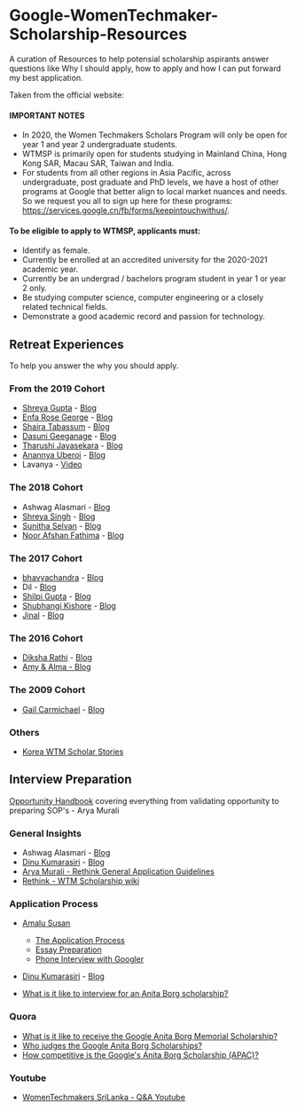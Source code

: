 
# Google-WomenTechmaker-Scholarship-Resources

A curation of Resources to help potensial scholarship aspirants answer questions like Why I should apply, how to apply and how I can put forward my best application.

Taken from the official website:

#### IMPORTANT NOTES

-   In 2020, the Women Techmakers Scholars Program will only be open for year 1 and year 2 undergraduate students.    
-   WTMSP is primarily open for students studying in Mainland China, Hong Kong SAR, Macau SAR, Taiwan and India.    
-   For students from all other regions in Asia Pacific, across undergraduate, post graduate and PhD levels, we have a host of other programs at Google that better align to local market nuances and needs. So we request you all to sign up here for these programs: https://services.google.cn/fb/forms/keepintouchwithus/.

#### To be eligible to apply to WTMSP, applicants must:

-   Identify as female.    
-   Currently be enrolled at an accredited university for the 2020-2021 academic year.    
-   Currently be an undergrad / bachelors program student in year 1 or year 2 only.    
-   Be studying computer science, computer engineering or a closely related technical fields.    
-   Demonstrate a good academic record and passion for technology.
## Retreat Experiences

To help you answer the why you should apply.

### From the 2019 Cohort

 - [Shreya Gupta](https://github.com/ShreyaGupta08) - [Blog](https://medium.com/climb-dtu/google-women-techmakers-experience-2019-a9b1d0e19877) 
 - [Enfa Rose George](https://github.com/enfageorge) - [Blog](https://medium.com/@enfageorge/google-womentechmakers-scholarship-the-experience-340532d9fd54)
 -  [Shaira Tabassum](https://github.com/shairatabassum) - [Blog](https://sites.google.com/view/shairatabassum/google-wtm-scholars-program-2019?fbclid=IwAR0R0t0ReJaHzcL2V-KlxiRUROGxoY4gIGYwTIhyJVRQsglzO9rBysZZbAM)
- [Dasuni Geeganage](https://github.com/dasuni-30) - [Blog](https://medium.com/@dasunin30/my-experience-at-the-women-techmakers-scholarship-19-3cb26aeae455)
-  [Tharushi Jayasekara](https://github.com/TharushiJay) - [Blog](https://blog.usejournal.com/women-techmakers-scholars-program-application-process-61b899f655d5) 
- [Anannya Uberoi](https://medium.com/@anannyauberoi) - [Blog](https://medium.com/@anannyauberoi/my-google-anita-borg-scholarship-story-ac8049cb24a8)
- Lavanya - [Video](lnkd.in/fQYMEPJ)

### The 2018 Cohort

-  Ashwag Alasmari - [Blog](https://medium.com/@AshwagAlasmari/as-part-of-googles-ongoing-commitment-to-advancing-computing-and-technology-google-provides-7af1efc8ebd4)
- [Shreya Singh](https://medium.com/@singh.shreya8) - [Blog](https://medium.com/@singh.shreya8/my-experience-at-the-google-women-techmakers-scholars-retreat-2018-apac-at-google-office-f453a08b5b03)
- [Sunitha Selvan](https://medium.com/@sunitha98selvan) - [Blog](https://medium.com/@sunitha98selvan/women-techmakers-scholarship-18-b53a9c5d588e)
- [Noor Afshan Fathima](https://medium.com/@noorAF) - [Blog](https://medium.com/@noorAF/chronicle-of-my-google-wtm-scholarship-282f8421e1fc)

### The 2017 Cohort

- [bhavyachandra](https://bhavya0x83b.wordpress.com/author/bhavyachandra/) - [Blog](https://bhavya0x83b.wordpress.com/2017/04/11/googles-anita-borg-scholarship/)
- Dil - [Blog](http://dilsdomain.blogspot.com/2017/04/the-wtm-scholarship-previously-google.html)
- [Shilpi Gupta](https://medium.com/@shilpi75) - [Blog](https://medium.com/streak-of-light/google-women-techmakers-scholarship-program-a56bf10da288)
- [Shubhangi Kishore](https://medium.com/@shubhangi.kishore96) - [Blog](https://medium.com/@shubhangi.kishore96/google-women-techmakers-scholarship-experience-8ff3c33e7070)
- [Jinal](https://medium.com/@jinal41) - [Blog](https://medium.com/jinal-parikh/my-google-apac-women-techmakers-scholarship-experience-52ab156474f5)

### The 2016 Cohort

 - [Diksha Rathi](https://github.com/Diksha-Rathi) - [Blog](http://diksha-rathi.github.io/2017/google-anitaborgscholarship-exerience/) 
 - [Amy & Alma - Blog](https://students.googleblog.com/2016/11/spotlight-on-women-techmakers-scholars.html "Spotlight on Women Techmakers Scholars: Amy & Alma (Spoiler alert: application advice!)")

### The 2009 Cohort

- [Gail Carmichael](https://www.blogger.com/profile/14173555781667297996) - [Blog](http://compscigail.blogspot.com/2009/06/google-scholars-retreat-san-francisco.html)

### Others

- [Korea WTM Scholar Stories](https://wtmscholar-kr.github.io/?fbclid=IwAR3YLA5f_O7tKbvIbykqCdYJ5gAMPvLV2npoFkpNNbYbmJsqqAPAvKNZX_c)

## Interview Preparation

[Opportunity Handbook](https://handbook.aryamurali.com/) covering everything from validating opportunity to preparing SOP's - Arya Murali

### General Insights

- Ashwag Alasmari - [Blog](https://ashwagalasmari.com/2018/08/24/409/)
- [Dinu Kumarasiri](https://github.com/sandarumk) - [Blog](https://medium.com/@sandarumk/google-women-techmakers-scholarship-program-a-k-a-google-anita-borg-memorial-scholarship-268205821266)
- [Arya Murali - Rethink General Application Guidelines](https://blog.rethinkfoundation.in/general-opportunity-application-approach-c2522bb077cd)
- [Rethink - WTM Scholarship wiki](https://wiki.rethinkfoundation.in/Google_WTM_Scholarship)

### Application Process

- [Amalu Susan](https://github.com/AmaluSusan) 
	-  [The Application Process](https://medium.com/@amalususan/application-process-for-google-women-techmakers-scholarship-f2b3e26ee207)
	- [Essay Preparation](https://medium.com/@amalususan/application-for-google-women-techmakers-scholarship-essay-preparation-3269150d08a0)
	- [Phone Interview with Googler](https://medium.com/@amalususan/phone-interview-with-googler-women-techmakers-scholarship-25177cbf4017) 
- [Dinu Kumarasiri](https://github.com/sandarumk) - [Blog](https://medium.com/@sandarumk/google-women-techmakers-scholarship-interview-and-beyond-356fe8ab51d4)

 - [What is it like to interview for an Anita Borg scholarship?](https://www.quora.com/What-is-it-like-to-interview-for-an-Anita-Borg-scholarship)

### Quora

- [What is it like to receive the Google Anita Borg Memorial Scholarship?](https://www.quora.com/What-is-it-like-to-receive-the-Google-Anita-Borg-Memorial-Scholarship)
- [Who judges the Google Anita Borg Scholarships? ](https://www.quora.com/Who-judges-the-Google-Anita-Borg-Scholarships)
- [How competitive is the Google's Anita Borg Scholarship (APAC)?](https://www.quora.com/How-competitive-is-the-Googles-Anita-Borg-Scholarship-APAC)
### Youtube

-  [WomenTechmakers SriLanka - Q&A Youtube](https://www.youtube.com/watch?v=PCbHNxSq9NU&feature=youtu.be)

